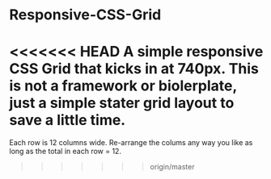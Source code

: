 # Responsive-CSS-Grid
<<<<<<< HEAD
A simple responsive CSS Grid that kicks in at 740px. This is not a framework or biolerplate, just a simple stater grid layout to save a little time.
=======

Each row is 12 columns wide. Re-arrange the colums any way you like as long as the total in each row = 12.
>>>>>>> origin/master
